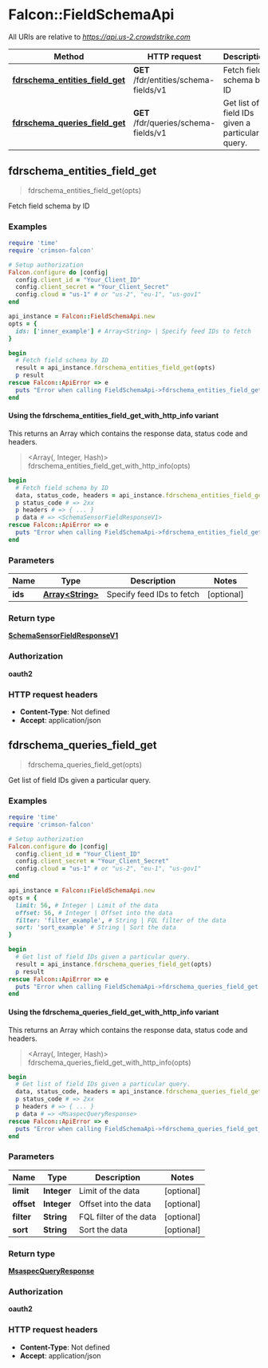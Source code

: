 # Falcon::FieldSchemaApi

All URIs are relative to *https://api.us-2.crowdstrike.com*

| Method | HTTP request | Description |
| ------ | ------------ | ----------- |
| [**fdrschema_entities_field_get**](FieldSchemaApi.md#fdrschema_entities_field_get) | **GET** /fdr/entities/schema-fields/v1 | Fetch field schema by ID |
| [**fdrschema_queries_field_get**](FieldSchemaApi.md#fdrschema_queries_field_get) | **GET** /fdr/queries/schema-fields/v1 | Get list of field IDs given a particular query. |


## fdrschema_entities_field_get

> <SchemaSensorFieldResponseV1> fdrschema_entities_field_get(opts)

Fetch field schema by ID

### Examples

```ruby
require 'time'
require 'crimson-falcon'

# Setup authorization
Falcon.configure do |config|
  config.client_id = "Your_Client_ID"
  config.client_secret = "Your_Client_Secret"
  config.cloud = "us-1" # or "us-2", "eu-1", "us-gov1"
end

api_instance = Falcon::FieldSchemaApi.new
opts = {
  ids: ['inner_example'] # Array<String> | Specify feed IDs to fetch
}

begin
  # Fetch field schema by ID
  result = api_instance.fdrschema_entities_field_get(opts)
  p result
rescue Falcon::ApiError => e
  puts "Error when calling FieldSchemaApi->fdrschema_entities_field_get: #{e}"
end
```

#### Using the fdrschema_entities_field_get_with_http_info variant

This returns an Array which contains the response data, status code and headers.

> <Array(<SchemaSensorFieldResponseV1>, Integer, Hash)> fdrschema_entities_field_get_with_http_info(opts)

```ruby
begin
  # Fetch field schema by ID
  data, status_code, headers = api_instance.fdrschema_entities_field_get_with_http_info(opts)
  p status_code # => 2xx
  p headers # => { ... }
  p data # => <SchemaSensorFieldResponseV1>
rescue Falcon::ApiError => e
  puts "Error when calling FieldSchemaApi->fdrschema_entities_field_get_with_http_info: #{e}"
end
```

### Parameters

| Name | Type | Description | Notes |
| ---- | ---- | ----------- | ----- |
| **ids** | [**Array&lt;String&gt;**](String.md) | Specify feed IDs to fetch | [optional] |

### Return type

[**SchemaSensorFieldResponseV1**](SchemaSensorFieldResponseV1.md)

### Authorization

**oauth2**

### HTTP request headers

- **Content-Type**: Not defined
- **Accept**: application/json


## fdrschema_queries_field_get

> <MsaspecQueryResponse> fdrschema_queries_field_get(opts)

Get list of field IDs given a particular query.

### Examples

```ruby
require 'time'
require 'crimson-falcon'

# Setup authorization
Falcon.configure do |config|
  config.client_id = "Your_Client_ID"
  config.client_secret = "Your_Client_Secret"
  config.cloud = "us-1" # or "us-2", "eu-1", "us-gov1"
end

api_instance = Falcon::FieldSchemaApi.new
opts = {
  limit: 56, # Integer | Limit of the data
  offset: 56, # Integer | Offset into the data
  filter: 'filter_example', # String | FQL filter of the data
  sort: 'sort_example' # String | Sort the data
}

begin
  # Get list of field IDs given a particular query.
  result = api_instance.fdrschema_queries_field_get(opts)
  p result
rescue Falcon::ApiError => e
  puts "Error when calling FieldSchemaApi->fdrschema_queries_field_get: #{e}"
end
```

#### Using the fdrschema_queries_field_get_with_http_info variant

This returns an Array which contains the response data, status code and headers.

> <Array(<MsaspecQueryResponse>, Integer, Hash)> fdrschema_queries_field_get_with_http_info(opts)

```ruby
begin
  # Get list of field IDs given a particular query.
  data, status_code, headers = api_instance.fdrschema_queries_field_get_with_http_info(opts)
  p status_code # => 2xx
  p headers # => { ... }
  p data # => <MsaspecQueryResponse>
rescue Falcon::ApiError => e
  puts "Error when calling FieldSchemaApi->fdrschema_queries_field_get_with_http_info: #{e}"
end
```

### Parameters

| Name | Type | Description | Notes |
| ---- | ---- | ----------- | ----- |
| **limit** | **Integer** | Limit of the data | [optional] |
| **offset** | **Integer** | Offset into the data | [optional] |
| **filter** | **String** | FQL filter of the data | [optional] |
| **sort** | **String** | Sort the data | [optional] |

### Return type

[**MsaspecQueryResponse**](MsaspecQueryResponse.md)

### Authorization

**oauth2**

### HTTP request headers

- **Content-Type**: Not defined
- **Accept**: application/json


